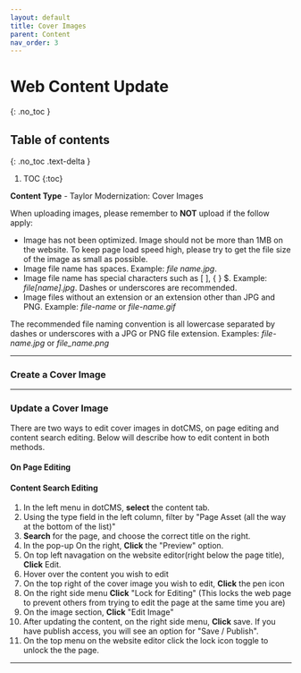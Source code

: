 ```yaml
---
layout: default
title: Cover Images
parent: Content
nav_order: 3
---
```


# Web Content Update
{: .no_toc }

## Table of contents
{: .no_toc .text-delta }

1. TOC
{:toc}

**Content Type** - Taylor Modernization: Cover Images

When uploading images, please remember to **NOT** upload if the follow apply:
- Image has not been optimized. Image should not be more than 1MB on the website. To keep page load speed high, please try to get the file size of the image as small as possible.
- Image file name has spaces. Example: *file name.jpg*.
- Image file name has special characters such as [ ], { } $. Example: *file[name].jpg*. Dashes or underscores are recommended.
- Image files without an extension or an extension other than JPG and PNG. Example: *file-name* or *file-name.gif*

The recommended file naming convention is all lowercase separated by dashes or underscores with a JPG or PNG file extension. Examples: *file-name.jpg* or *file_name.png*

----

### Create a Cover Image

----

### Update a Cover Image

There are two ways to edit cover images in dotCMS, on page editing and content search editing. Below will describe how to edit content in both methods.

#### On Page Editing



#### Content Search Editing

1. In the left menu in dotCMS, **select** the content tab.
2. Using the type field in the left column, filter by "Page Asset (all the way at the bottom of the list)"
3. **Search** for the page, and choose the correct title on the right.
4. In the pop-up On the right, **Click** the "Preview" option.
5. On top left navagation on the website editor(right below the page title), **Click** Edit.
6. Hover over the content you wish to edit
7. On the top right of the cover image you wish to edit, **Click** the pen icon
8. On the right side menu **Click** "Lock for Editing" (This locks the web page to prevent others from trying to edit the page at the same time you are)
9. On the image section, **Click** "Edit Image"
10. After updating the content, on the right side menu, **Click** save. If you have publish access, you will see an option for "Save / Publish".
11. On the top menu on the website editor click the lock icon toggle to unlock the the page.


----